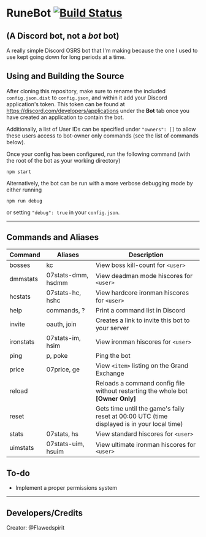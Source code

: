 # RuneBot [![Build Status](https://travis-ci.org/Flawedspirit/RuneBot.svg?branch=master)](https://travis-ci.org/Flawedspirit/RuneBot)
## (A Discord bot, not a _bot_ bot)

A really simple Discord OSRS bot that I'm making because the one I used to use kept going down for long periods at a time.

## Using and Building the Source

After cloning this repository, make sure to rename the included `config.json.dist` to `config.json`, and within it add your Discord application's token. This token can be found at https://discord.com/developers/applications under the **Bot** tab once you have created an application to contain the bot.

Additionally, a list of User IDs can be specified under `"owners": []` to allow these users access to bot-owner only commands (see the list of commands below).

Once your config has been configured, run the following command (with the root of the bot as your working directory)

```npm start```

Alternatively, the bot can be run with a more verbose debugging mode by either running

```npm run debug```

or setting `"debug": true` in your `config.json`.

----
## Commands and Aliases

Command | Aliases | Description
------- | ------- | -----------
bosses | kc | View boss kill-count for `<user>`
dmmstats | 07stats-dmm, hsdmm | View deadman mode hiscores for `<user>`
hcstats | 07stats-hc, hshc | View hardcore ironman hiscores for `<user>`
help | commands, ? | Print a command list in Discord
invite | oauth, join | Creates a link to invite this bot to your server
ironstats | 07stats-im, hsim | View ironman hiscores for `<user>`
ping | p, poke | Ping the bot
price | 07price, ge | View `<item>` listing on the Grand Exchange
reload || Reloads a command config file without restarting the whole bot **[Owner Only]**
reset || Gets time until the game's faily reset at 00:00 UTC (time displayed is in your local time)
stats | 07stats, hs | View standard hiscores for `<user>`
uimstats | 07stats-uim, hsuim | View ultimate ironman hiscores for `<user>`

## To-do
- Implement a proper permissions system

----
## Developers/Credits

Creator: @Flawedspirit